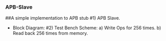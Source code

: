 ### APB-Slave
##A simple implementation to APB stub
#1) APB Slave.
- Block Diagram:
#2) Test Bench Scheme:
	a) Write Ops for 256 times. 
	b) Read back 256 times from memory. 
	
